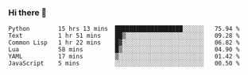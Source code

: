 ### Hi there 👋

<!--
**gustavkrist/gustavkrist** is a ✨ _special_ ✨ repository because its `README.md` (this file) appears on your GitHub profile.

Here are some ideas to get you started:

- 🔭 I’m currently working on ...
- 🌱 I’m currently learning ...
- 👯 I’m looking to collaborate on ...
- 🤔 I’m looking for help with ...
- 💬 Ask me about ...
- 📫 How to reach me: ...
- 😄 Pronouns: ...
- ⚡ Fun fact: ...
-->

<!--START_SECTION:waka-->

```text
Python        15 hrs 13 mins  ███████████████████░░░░░░   75.94 %
Text          1 hr 51 mins    ██▒░░░░░░░░░░░░░░░░░░░░░░   09.28 %
Common Lisp   1 hr 22 mins    █▓░░░░░░░░░░░░░░░░░░░░░░░   06.82 %
Lua           58 mins         █▒░░░░░░░░░░░░░░░░░░░░░░░   04.90 %
YAML          17 mins         ▒░░░░░░░░░░░░░░░░░░░░░░░░   01.42 %
JavaScript    5 mins          ░░░░░░░░░░░░░░░░░░░░░░░░░   00.50 %
```

<!--END_SECTION:waka-->
